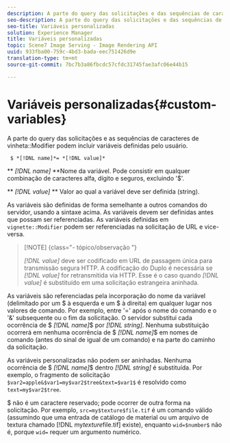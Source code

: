 ```yaml
---
description: A parte do query das solicitações e das sequências de caracteres do modificador de vinheta pode incluir variáveis definidas pelo usuário.
seo-description: A parte do query das solicitações e das sequências de caracteres do modificador de vinheta pode incluir variáveis definidas pelo usuário.
seo-title: Variáveis personalizadas
solution: Experience Manager
title: Variáveis personalizadas
topic: Scene7 Image Serving - Image Rendering API
uuid: 933fba00-759c-4bd3-bada-eec751426d9e
translation-type: tm+mt
source-git-commit: 7bc7b3a86fbcdc57cfdc31745fae3afc06e44b15

---
```



# Variáveis personalizadas{#custom-variables}

A parte do query das solicitações e as sequências de caracteres de vinheta::Modifier podem incluir variáveis definidas pelo usuário.

` $ *[!DNL name]*= *[!DNL value]*`

** *[!DNL name]* **Nome da variável. Pode consistir em qualquer combinação de caracteres alfa, dígito e seguros, excluindo &#39;$&#39;.

** *[!DNL value]* ** Valor ao qual a variável deve ser definida (string).

As variáveis são definidas de forma semelhante a outros comandos do servidor, usando a sintaxe acima. As variáveis devem ser definidas antes que possam ser referenciadas. As variáveis definidas em `vignette::Modifier` podem ser referenciadas na solicitação de URL e vice-versa.

>[!NOTE] {class=&quot;- tópico/observação &quot;}
>
>*[!DNL value]* deve ser codificado em URL de passagem única para transmissão segura HTTP. A codificação do Duplo é necessária se *[!DNL value]* for retransmitida via HTTP. Esse é o caso quando *[!DNL value]* é substituído em uma solicitação estrangeira aninhada.

As variáveis são referenciadas pela incorporação do nome da variável (delimitado por um $ à esquerda e um $ à direita) em qualquer lugar nos valores de comando. Por exemplo, entre &#39;=&#39; após o nome do comando e o &#39;&amp;&#39; subsequente ou o fim da solicitação. O servidor substitui cada ocorrência de $ *[!DNL name]*$ por *[!DNL string]*. Nenhuma substituição ocorrerá em nenhuma ocorrência de $ *[!DNL name]*$ em nomes de comando (antes do sinal de igual de um comando) e na parte do caminho da solicitação.

As variáveis personalizadas não podem ser aninhadas. Nenhuma ocorrência de $ *[!DNL name]*$ dentro *[!DNL string]* é substituída. Por exemplo, o fragmento de solicitação `$var2=apple&$var1=my$var2$tree&text=$var1$` é resolvido como `text=my$var2$tree`.

$ não é um caractere reservado; pode ocorrer de outra forma na solicitação. Por exemplo, `src=my$texture$file.tif` é um comando válido (assumindo que uma entrada de catálogo de material ou um arquivo de textura chamado [!DNL my$texture$file.tif] existe), enquanto `wid=$number$` não é, porque `wid=` requer um argumento numérico.
